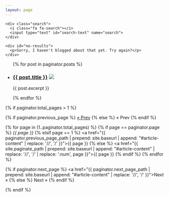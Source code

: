 ```yaml
---
layout: page
---
```


  <div class="main-content">
  <div class="post-wrapper">

    <div class="search">
      <i class="fa fa-search"></i>
      <input type="text" id="search-text" name="search">
    </div>

    <div id="no-results">
      <p>Sorry, I haven't blogged about that yet. Try again?</p>
    </div>

  <ul class="post-list">
    {% for post in paginator.posts %}
      <li class="article">
        <!-- <span class="post-meta">{{ post.date | date: "%b %-d, %Y" }}</span> -->
        <h3 itemscope itemtype="http://schema.org/Article">
          <a itemprop="url" class="post-link" href="{{ post.url | prepend: site.baseurl }}">{{ post.title }}</a>
          <a href="{{ post.url | prepend: site.baseurl }}">
            <img itemprop="image" src="{{ site.baseurl }}/assets/{{ post.image }}" class="index-img">
          </a>
        </h3>
        <p class="excerpt">{{ post.excerpt }}</p>
      </li>
    {% endfor %}

  </ul>

{% if paginator.total_pages > 1 %}
<div class="pagination col-md-12 text-center">
  {% if paginator.previous_page %}
    <a href="{{ paginator.previous_page_path | prepend: site.baseurl | append: "#article-content" | replace: '//', '/' }}">&laquo; Prev</a>
  {% else %}
    <span>&laquo; Prev</span>
  {% endif %}

  {% for page in (1..paginator.total_pages) %}
    {% if page == paginator.page %}
      <em>{{ page }}</em>
    {% elsif page == 1 %}
      <a href="{{ paginator.previous_page_path | prepend: site.baseurl | append: "#article-content" | replace: '//', '/' }}">{{ page }}</a>
    {% else %}
      <a href="{{ site.paginate_path | prepend: site.baseurl | append: "#article-content" | replace: '//', '/' | replace: ':num', page }}">{{ page }}</a>
    {% endif %}
  {% endfor %}

  {% if paginator.next_page %}
    <a href="{{ paginator.next_page_path | prepend: site.baseurl | append: "#article-content" |  replace: '//', '/' }}">Next &raquo;</a>
  {% else %}
    <span>Next &raquo;</span>
  {% endif %}
  </div>
{% endif %}
</div>
</div>
